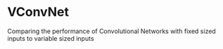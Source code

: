 # VConvNet
Comparing the performance of Convolutional Networks with fixed sized inputs to variable sized inputs
